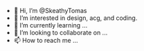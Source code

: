 - 👋 Hi, I’m @SkeathyTomas
- 👀 I’m interested in design, acg, and coding.
- 🌱 I’m currently learning ...
- 💞️ I’m looking to collaborate on ...
- 📫 How to reach me ...

<!---
SkeathyTomas/SkeathyTomas is a ✨ special ✨ repository because its `README.md` (this file) appears on your GitHub profile.
You can click the Preview link to take a look at your changes.
--->
